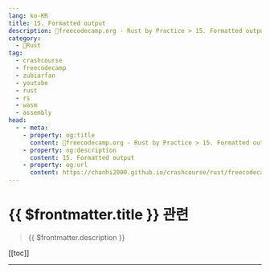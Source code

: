 ```yaml
---
lang: ko-KR
title: 15. Formatted output
description: 🦀freecodecamp.org - Rust by Practice > 15. Formatted output
category: 
  - 🦀Rust
tag: 
  - crashcourse
  - freecodecamp
  - zubiarfan
  - youtube
  - rust
  - rs
  - wasm
  - assembly
head:
  - - meta:
    - property: og:title
      content: 🦀freecodecamp.org - Rust by Practice > 15. Formatted output
    - property: og:description
      content: 15. Formatted output
    - property: og:url
      content: https://chanhi2000.github.io/crashcourse/rust/freecodecamp-rust-by-practice/15.html
---
```


# {{ $frontmatter.title }} 관련

> {{ $frontmatter.description }}

[[toc]]

---